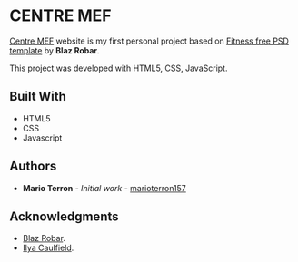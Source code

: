 # CENTRE MEF

[Centre MEF](http://marioterron157.github.io/centre-mef/) website is my first personal project based on [Fitness free PSD template](http://blazrobar.com/free-psd-website-templates/fitness-free-photoshop-psd-template/) by **Blaz Robar**.

This project was developed with HTML5, CSS, JavaScript.

## Built With

* HTML5
* CSS
* Javascript


## Authors

* **Mario Terron** - *Initial work* - [marioterron157](https://github.com/marioterron157)

## Acknowledgments

* [Blaz Robar](http://blazrobar.com/).
* [Ilya Caulfield](https://github.com/VodkaBears).
